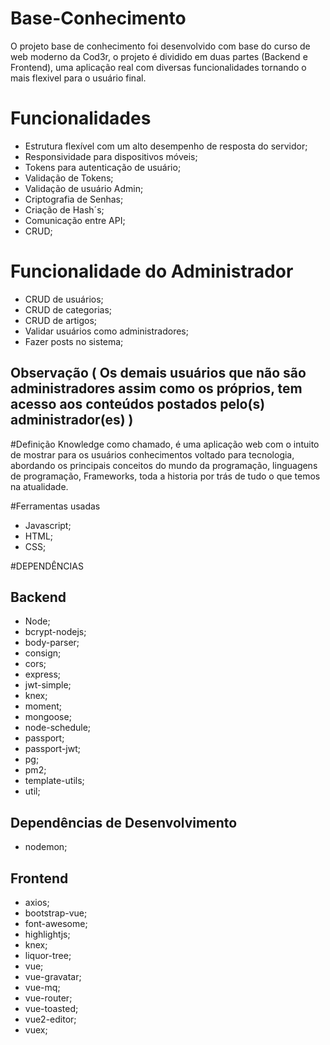 # Base-Conhecimento
O projeto base de conhecimento foi desenvolvido com base do curso de web moderno da Cod3r, o projeto é dividido em duas partes (Backend e Frontend), uma aplicação real com diversas funcionalidades tornando o mais flexivel para o usuário final.

# Funcionalidades
- Estrutura flexível com um alto desempenho de resposta do servidor;
- Responsividade para dispositivos móveis;
- Tokens para autenticação de usuário;
- Validação de Tokens;
- Validação de usuário Admin;
- Criptografia de Senhas;
- Criação de Hash´s;
- Comunicação entre API;
- CRUD;

# Funcionalidade do Administrador
- CRUD de usuários;
- CRUD de categorias;
- CRUD de artigos;
- Validar usuários como administradores;
- Fazer posts no sistema;

## Observação ( Os demais usuários que não são administradores assim como os próprios, tem acesso aos conteúdos postados pelo(s) administrador(es) )

#Definição
Knowledge como chamado, é uma aplicação web com o intuito de mostrar para os usuários conhecimentos voltado para tecnologia, abordando os principais conceitos do mundo da programação, linguagens de programação, Frameworks, toda a historia por trás de tudo o que temos na atualidade.

#Ferramentas usadas
- Javascript;
- HTML;
- CSS;

#DEPENDÊNCIAS
  ## Backend
  - Node;
  - bcrypt-nodejs;
  - body-parser;
  - consign;
  - cors;
  - express;
  - jwt-simple;
  - knex;
  - moment;
  - mongoose;
  - node-schedule;
  - passport;
  - passport-jwt;
  - pg;
  - pm2;
  - template-utils;
  - util;

  ## Dependências de Desenvolvimento
  - nodemon;

  ## Frontend
  - axios;
  - bootstrap-vue;
  - font-awesome;
  - highlightjs;
  - knex;
  - liquor-tree;
  - vue;
  - vue-gravatar;
  - vue-mq;
  - vue-router;
  - vue-toasted;
  - vue2-editor;
  - vuex;
